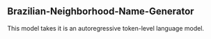 ## Brazilian-Neighborhood-Name-Generator

This model takes it is an autoregressive token-level language model.